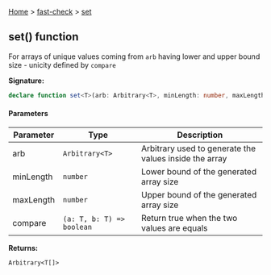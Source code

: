 [Home](/) &gt; [fast-check](../fast-check.md) &gt; [set](set_6.md)

## set() function

For arrays of unique values coming from `arb` having lower and upper bound size - unicity defined by `compare`

<b>Signature:</b>

```typescript
declare function set<T>(arb: Arbitrary<T>, minLength: number, maxLength: number, compare: (a: T, b: T) => boolean): Arbitrary<T[]>;
```

#### Parameters

|  Parameter | Type | Description |
|  --- | --- | --- |
|  arb | <code>Arbitrary&lt;T&gt;</code> | Arbitrary used to generate the values inside the array |
|  minLength | <code>number</code> | Lower bound of the generated array size |
|  maxLength | <code>number</code> | Upper bound of the generated array size |
|  compare | <code>(a: T, b: T) =&gt; boolean</code> | Return true when the two values are equals |

<b>Returns:</b>

`Arbitrary<T[]>`

